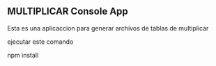 ## MULTIPLICAR Console App

Esta es una aplicaccion para generar archivos de tablas de multiplicar

ejecutar este comando 


npm install